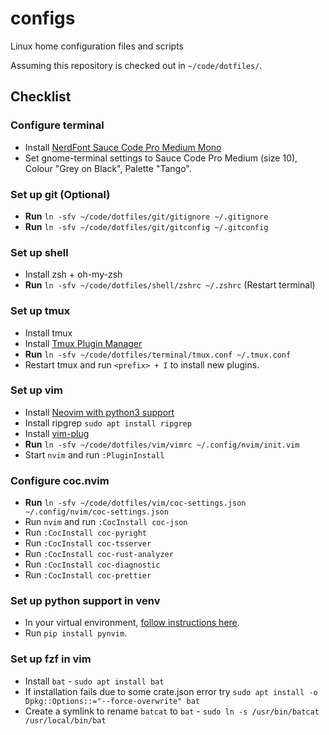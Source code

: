 configs
=======

Linux home configuration files and scripts

Assuming this repository is checked out in `~/code/dotfiles/`.

## Checklist

### Configure terminal
- Install [NerdFont Sauce Code Pro Medium Mono](https://github.com/ryanoasis/nerd-fonts/tree/master/patched-fonts/SourceCodePro)
- Set gnome-terminal settings to Sauce Code Pro Medium (size 10), Colour "Grey on Black", Palette "Tango".

### Set up git (Optional)
- **Run** `ln -sfv ~/code/dotfiles/git/gitignore ~/.gitignore`
- **Run** `ln -sfv ~/code/dotfiles/git/gitconfig ~/.gitconfig`

### Set up shell
- Install zsh + oh-my-zsh
- **Run** `ln -sfv ~/code/dotfiles/shell/zshrc ~/.zshrc` (Restart terminal)

### Set up tmux
- Install tmux
- Install [Tmux Plugin Manager](https://github.com/tmux-plugins/tpm)
- **Run** `ln -sfv ~/code/dotfiles/terminal/tmux.conf ~/.tmux.conf`
- Restart tmux and run `<prefix> + I` to install new plugins.

### Set up vim
- Install [Neovim with python3 support](https://github.com/neovim/neovim/wiki/Installing-Neovim#ubuntu)
- Install ripgrep `sudo apt install ripgrep`
- Install [vim-plug](https://github.com/junegunn/vim-plug#neovim)
- **Run** `ln -sfv ~/code/dotfiles/vim/vimrc ~/.config/nvim/init.vim`
- Start `nvim` and run `:PluginInstall`

### Configure coc.nvim
- **Run** `ln -sfv ~/code/dotfiles/vim/coc-settings.json ~/.config/nvim/coc-settings.json`
- Run `nvim` and run `:CocInstall coc-json`
- Run `:CocInstall coc-pyright`
- Run `:CocInstall coc-tsserver`
- Run `:CocInstall coc-rust-analyzer`
- Run `:CocInstall coc-diagnostic`
- Run `:CocInstall coc-prettier`

### Set up python support in venv
- In your virtual environment, [follow instructions here](https://neovim.io/doc/user/provider.html#provider-python).
- Run `pip install pynvim`.

### Set up fzf in vim
- Install `bat` - `sudo apt install bat`
- If installation fails due to some crate.json error try `sudo apt install -o Dpkg::Options::="--force-overwrite" bat`
- Create a symlink to rename `batcat` to `bat` - `sudo ln -s /usr/bin/batcat /usr/local/bin/bat`
